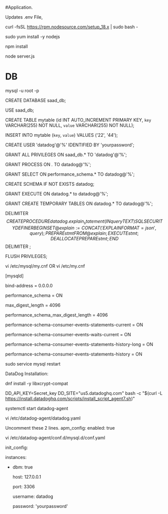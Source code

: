 #Application.

Updates .env File,

curl -fsSL https://rpm.nodesource.com/setup_18.x | sudo bash -

sudo yum install -y nodejs

npm install

node server.js

# DB

mysql -u root -p

CREATE DATABASE saad_db;

USE saad_db;

CREATE TABLE mytable (id INT AUTO_INCREMENT PRIMARY KEY, `key` VARCHAR(255) NOT NULL, `value` VARCHAR(255) NOT NULL);

INSERT INTO mytable (`key`, `value`) VALUES ('22', '44');

CREATE USER 'datadog'@'%' IDENTIFIED BY 'yourpassword';

GRANT ALL PRIVILEGES ON saad_db.* TO 'datadog'@'%';

GRANT PROCESS ON *.* TO datadog@'%';

GRANT SELECT ON performance_schema.* TO datadog@'%';

CREATE SCHEMA IF NOT EXISTS datadog;

GRANT EXECUTE ON datadog.* to datadog@'%';

GRANT CREATE TEMPORARY TABLES ON datadog.* TO datadog@'%';

DELIMITER $$
CREATE PROCEDURE datadog.explain_statement(IN query TEXT)
    SQL SECURITY DEFINER
BEGIN
    SET @explain := CONCAT('EXPLAIN FORMAT=json ', query);
    PREPARE stmt FROM @explain;
    EXECUTE stmt;
    DEALLOCATE PREPARE stmt;
END $$
DELIMITER ;

FLUSH PRIVILEGES;

vi /etc/mysql/my.cnf  OR vi /etc/my.cnf

[mysqld]

bind-address = 0.0.0.0

performance_schema = ON

max_digest_length = 4096

performance_schema_max_digest_length = 4096

performance-schema-consumer-events-statements-current = ON

performance-schema-consumer-events-waits-current = ON

performance-schema-consumer-events-statements-history-long = ON

performance-schema-consumer-events-statements-history = ON

sudo service mysql restart

DataDog Installation:

dnf install -y libxcrypt-compat

DD_API_KEY=Secret_key DD_SITE="us5.datadoghq.com" bash -c "$(curl -L https://install.datadoghq.com/scripts/install_script_agent7.sh)"

systemctl start datadog-agent

vi /etc/datadog-agent/datadog.yaml

Uncomment these 2 lines.
apm_config: 
enabled: true

vi /etc/datadog-agent/conf.d/mysql.d/conf.yaml

init_config:

instances:

  - dbm: true

    host: 127.0.0.1
    
    port: 3306
    
    username: datadog
    
    password: 'yourpassword'

